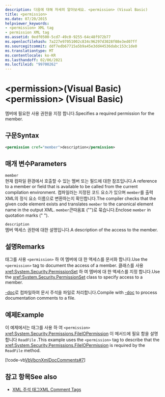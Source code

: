 ```yaml
---
description: 다음에 대해 자세히 알아보세요. <permission> (Visual Basic)
title: <permission>
ms.date: 07/20/2015
helpviewer_keywords:
- <permission> XML tag
- permission XML tag
ms.assetid: 0edf0500-5cd7-49c0-9255-64c48f972b77
ms.openlocfilehash: 7a227e97051002c834c96297d3028f08e3ed07ff
ms.sourcegitcommit: ddf7edb67715a5b9a45e3dd44536dabc153c1de0
ms.translationtype: MT
ms.contentlocale: ko-KR
ms.lasthandoff: 02/06/2021
ms.locfileid: "99700262"
---
```

# <a name="permission-visual-basic"></a><span data-ttu-id="1eb71-103">\<permission>(Visual Basic)</span><span class="sxs-lookup"><span data-stu-id="1eb71-103">\<permission> (Visual Basic)</span></span>

<span data-ttu-id="1eb71-104">멤버에 필요한 사용 권한을 지정 합니다.</span><span class="sxs-lookup"><span data-stu-id="1eb71-104">Specifies a required permission for the member.</span></span>  
  
## <a name="syntax"></a><span data-ttu-id="1eb71-105">구문</span><span class="sxs-lookup"><span data-stu-id="1eb71-105">Syntax</span></span>  
  
```xml  
<permission cref="member">description</permission>  
```  
  
## <a name="parameters"></a><span data-ttu-id="1eb71-106">매개 변수</span><span class="sxs-lookup"><span data-stu-id="1eb71-106">Parameters</span></span>  

 `member`  
 <span data-ttu-id="1eb71-107">현재 컴파일 환경에서 호출할 수 있는 멤버 또는 필드에 대한 참조입니다.</span><span class="sxs-lookup"><span data-stu-id="1eb71-107">A reference to a member or field that is available to be called from the current compilation environment.</span></span> <span data-ttu-id="1eb71-108">컴파일러는 지정된 코드 요소가 있으며 `member`를 출력 XML의 정식 요소 이름으로 변환하는지 확인합니다.</span><span class="sxs-lookup"><span data-stu-id="1eb71-108">The compiler checks that the given code element exists and translates `member` to the canonical element name in the output XML.</span></span> <span data-ttu-id="1eb71-109">`member`큰따옴표 ("")로 묶습니다.</span><span class="sxs-lookup"><span data-stu-id="1eb71-109">Enclose `member` in quotation marks (" ").</span></span>  
  
 `description`  
 <span data-ttu-id="1eb71-110">멤버 액세스 권한에 대한 설명입니다.</span><span class="sxs-lookup"><span data-stu-id="1eb71-110">A description of the access to the member.</span></span>  
  
## <a name="remarks"></a><span data-ttu-id="1eb71-111">설명</span><span class="sxs-lookup"><span data-stu-id="1eb71-111">Remarks</span></span>  

 <span data-ttu-id="1eb71-112">태그를 사용 `<permission>` 하 여 멤버에 대 한 액세스를 문서화 합니다.</span><span class="sxs-lookup"><span data-stu-id="1eb71-112">Use the `<permission>` tag to document the access of a member.</span></span> <span data-ttu-id="1eb71-113">클래스를 사용 <xref:System.Security.PermissionSet> 하 여 멤버에 대 한 액세스를 지정 합니다.</span><span class="sxs-lookup"><span data-stu-id="1eb71-113">Use the <xref:System.Security.PermissionSet> class to specify access to a member.</span></span>  
  
 <span data-ttu-id="1eb71-114">[-doc](../../reference/command-line-compiler/doc.md)로 컴파일하여 문서 주석을 파일로 처리합니다.</span><span class="sxs-lookup"><span data-stu-id="1eb71-114">Compile with [-doc](../../reference/command-line-compiler/doc.md) to process documentation comments to a file.</span></span>  
  
## <a name="example"></a><span data-ttu-id="1eb71-115">예제</span><span class="sxs-lookup"><span data-stu-id="1eb71-115">Example</span></span>  

 <span data-ttu-id="1eb71-116">이 예제에서는 태그를 사용 하 여 `<permission>` <xref:System.Security.Permissions.FileIOPermission> 이 메서드에 필요 함을 설명 합니다 `ReadFile` .</span><span class="sxs-lookup"><span data-stu-id="1eb71-116">This example uses the `<permission>` tag to describe that the <xref:System.Security.Permissions.FileIOPermission> is required by the `ReadFile` method.</span></span>  
  
 [!code-vb[VbVbcnXmlDocComments#7](~/samples/snippets/visualbasic/VS_Snippets_VBCSharp/VbVbcnXmlDocComments/VB/Class1.vb#7)]  
  
## <a name="see-also"></a><span data-ttu-id="1eb71-117">참고 항목</span><span class="sxs-lookup"><span data-stu-id="1eb71-117">See also</span></span>

- [<span data-ttu-id="1eb71-118">XML 주석 태그</span><span class="sxs-lookup"><span data-stu-id="1eb71-118">XML Comment Tags</span></span>](index.md)
